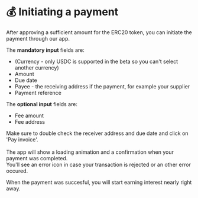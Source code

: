 # 💰 Initiating a payment

After approving a sufficient amount for the ERC20 token, you can initiate the payment through our app.

The **mandatory input** fields are:

* (Currency - only USDC is supported in the beta so you can't select another currency)
* Amount
* Due date
* Payee - the receiving address if the payment, for example your supplier
* Payment reference

The **optional input** fields are:

* Fee amount
* Fee address

Make sure to double check the receiver address and due date and click on 'Pay invoice'.\
\
The app will show a loading animation and a confirmation when your payment was completed.\
You'll see an error icon in case your transaction is rejected or an other error occured.

When the payment was succesful, you will start earning interest nearly right away.
